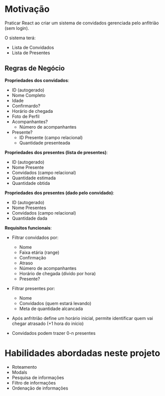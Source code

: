 # Motivação #
Praticar React ao criar um sistema de convidados gerenciada pelo anfitrião (sem login).

O sistema terá:
- Lista de Convidados
- Lista de Presentes

## Regras de Negócio ##

**Propriedades dos convidados**:
- ID (autogerado)
- Nome Completo
- Idade
- Confirmardo?
- Horário de chegada
- Foto de Perfil
- Acompanhantes?
    - Número de acompanhantes
- Presente?
    - ID Presente (campo relacional)
    - Quantidade presenteada

**Propriedades dos presentes (lista de presentes)**:
- ID (autogerado)
- Nome Presente
- Convidados (campo relacional)
- Quantidade estimada
- Quantidade obtida

**Propriedades dos presentes (dado pelo convidado)**:
- ID (autogerado)
- Nome Presentes
- Convidados (campo relacional)
- Quantidade dada

**Requisitos funcionais**:
- Filtrar convidados por:
    - Nome
    - Faixa etária (range)
    - Confirmação
    - Atraso
    - Número de acompanhantes
    - Horário de chegada (divido por hora)
    - Presente?
- Filtrar presentes por:
    - Nome
    - Convidados (quem estará levando)
    - Meta de quantidade alcancada
    
- Após anfritrião define um horário inicial, permite identificar quem vai chegar atrasado (+1 hora do início)
- Convidados podem trazer 0-n presentes

# Habilidades abordadas neste projeto #
- Roteamento
- Modals
- Pesquisa de informações
- Filtro de informações
- Ordenação de informações